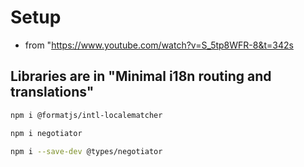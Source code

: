 # Setup

- from "https://www.youtube.com/watch?v=S_5tp8WFR-8&t=342s

## Libraries are in "Minimal i18n routing and translations"

```bash
npm i @formatjs/intl-localematcher
```

```bash
npm i negotiator
```

```bash
npm i --save-dev @types/negotiator
```
